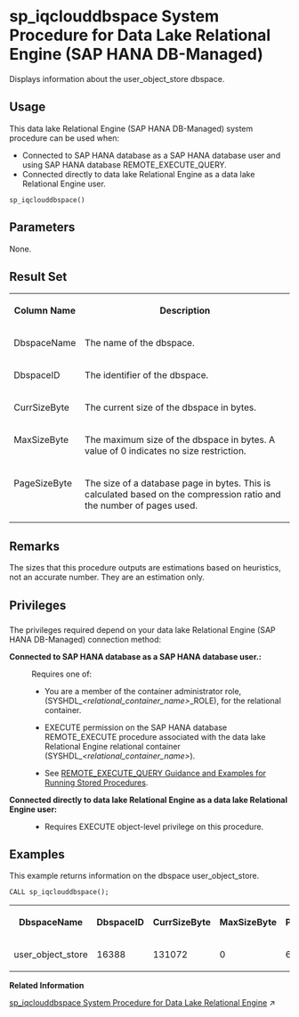 <!-- loio4240c9a98ce04c2cb85a37ada268acb4 -->

# sp\_iqclouddbspace System Procedure for Data Lake Relational Engine \(SAP HANA DB-Managed\)

Displays information about the user\_object\_store dbspace.



<a name="loio4240c9a98ce04c2cb85a37ada268acb4__section_gz5_gcf_pzb"/>

## Usage

This data lake Relational Engine \(SAP HANA DB-Managed\) system procedure can be used when:

-   Connected to SAP HANA database as a SAP HANA database user and using SAP HANA database REMOTE\_EXECUTE\_QUERY.
-   Connected directly to data lake Relational Engine as a data lake Relational Engine user.



```
sp_iqclouddbspace()
```



<a name="loio4240c9a98ce04c2cb85a37ada268acb4__section_yfd_p1y_tzb"/>

## Parameters

None.



<a name="loio4240c9a98ce04c2cb85a37ada268acb4__section_e44_53r_pvb"/>

## Result Set


<table>
<tr>
<th valign="top">

Column Name

</th>
<th valign="top">

Description

</th>
</tr>
<tr>
<td valign="top">

DbspaceName

</td>
<td valign="top">

The name of the dbspace.

</td>
</tr>
<tr>
<td valign="top">

DbspaceID

</td>
<td valign="top">

The identifier of the dbspace.

</td>
</tr>
<tr>
<td valign="top">

CurrSizeByte

</td>
<td valign="top">

The current size of the dbspace in bytes.

</td>
</tr>
<tr>
<td valign="top">

MaxSizeByte

</td>
<td valign="top">

The maximum size of the dbspace in bytes. A value of 0 indicates no size restriction.

</td>
</tr>
<tr>
<td valign="top">

PageSizeByte

</td>
<td valign="top">

The size of a database page in bytes. This is calculated based on the compression ratio and the number of pages used.

</td>
</tr>
</table>



<a name="loio4240c9a98ce04c2cb85a37ada268acb4__section_emv_x1y_tzb"/>

## Remarks

The sizes that this procedure outputs are estimations based on heuristics, not an accurate number. They are an estimation only.



<a name="loio4240c9a98ce04c2cb85a37ada268acb4__section_psc_lw1_1yb"/>

## Privileges



### 

The privileges required depend on your data lake Relational Engine \(SAP HANA DB-Managed\) connection method:


<dl>
<dt><b>

Connected to SAP HANA database as a SAP HANA database user.:

</b></dt>
<dd>

Requires one of:

-   You are a member of the container administrator role, \(SYSHDL\_*<relational\_container\_name\>*\_ROLE\), for the relational container.
-   EXECUTE permission on the SAP HANA database REMOTE\_EXECUTE procedure associated with the data lake Relational Engine relational container \(SYSHDL\_*<relational\_container\_name\>*\).

-   See [REMOTE\_EXECUTE\_QUERY Guidance and Examples for Running Stored Procedures](remote-execute-query-guidance-and-examples-for-running-stored-procedures-3e7f86d.md).




</dd><dt><b>

Connected directly to data lake Relational Engine as a data lake Relational Engine user:

</b></dt>
<dd>

-   Requires EXECUTE object-level privilege on this procedure.



</dd>
</dl>



<a name="loio4240c9a98ce04c2cb85a37ada268acb4__section_n5j_v3r_pvb"/>

## Examples

This example returns information on the dbspace user\_object\_store.

```
CALL sp_iqclouddbspace();
```


<table>
<tr>
<th valign="top">

DbspaceName

</th>
<th valign="top">

DbspaceID

</th>
<th valign="top">

CurrSizeByte

</th>
<th valign="top">

MaxSizeByte

</th>
<th valign="top">

PageSizeByte

</th>
</tr>
<tr>
<td valign="top">

user\_object\_store

</td>
<td valign="top">

16388

</td>
<td valign="top">

131072

</td>
<td valign="top">

0

</td>
<td valign="top">

65536

</td>
</tr>
</table>

**Related Information**  


[sp_iqclouddbspace System Procedure for Data Lake Relational Engine](https://help.sap.com/viewer/19b3964099384f178ad08f2d348232a9/2024_3_QRC/en-US/4ef0219c16ec4f578395e34785797cfe.html "Displays information about the user_object_store dbspace.") :arrow_upper_right:

